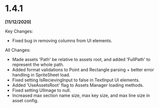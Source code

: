 # 1.4.1

**[11/12/2020]**

Key Changes:

- Fixed bug in removing columns from UI elements.

All Changes:

- Made assets 'Path' be relative to assets root, and added 'FullPath' to represent the whole path.
- Added format validations to Point and Rectangle parsing + better error handling in SpriteSheet load.
- Fixed setting IsRecievingInput to false in TextInput UI elements.
- Added 'UseAssetsRoot' flag to Assets Manager loading methods.
- Fixed setting UIImage to null.
- Increased max section name size, max key size, and max line size in asset config.